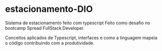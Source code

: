 # estacionamento-DIO
Sistema de estacionamento feito com typescript
Feito como desafio no bootcamp Spread FullStack Developer.

Conceitos aplicados de Typescript, interfaces e como a linguagem mapeia o código contribuindo com a produtividade.
